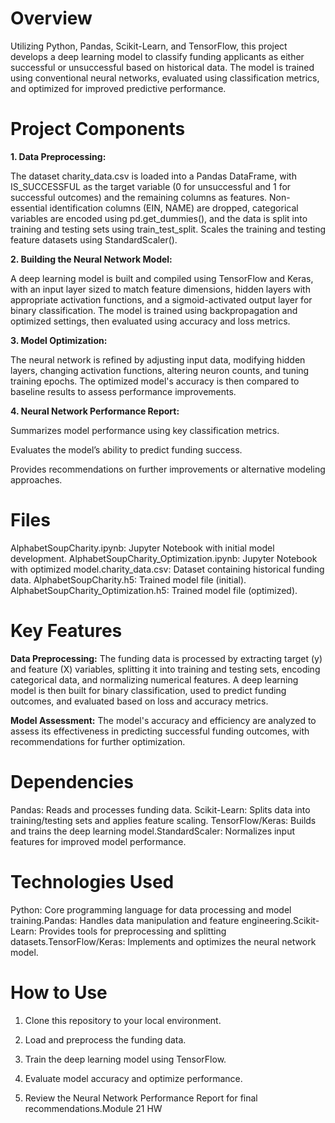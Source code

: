 # Overview

Utilizing Python, Pandas, Scikit-Learn, and TensorFlow, this project develops a deep learning model to classify funding applicants as either successful or unsuccessful based on historical data. The model is trained using conventional neural networks, evaluated using classification metrics, and optimized for improved predictive performance.

# Project Components

__1. Data Preprocessing:__

The dataset charity_data.csv is loaded into a Pandas DataFrame, with IS_SUCCESSFUL as the target variable (0 for unsuccessful and 1 for successful outcomes) and the remaining columns as features. Non-essential identification columns (EIN, NAME) are dropped, categorical variables are encoded using pd.get_dummies(), and the data is split into training and testing sets using train_test_split.
Scales the training and testing feature datasets using StandardScaler().

__2. Building the Neural Network Model:__

A deep learning model is built and compiled using TensorFlow and Keras, with an input layer sized to match feature dimensions, hidden layers with appropriate activation functions, and a sigmoid-activated output layer for binary classification. The model is trained using backpropagation and optimized settings, then evaluated using accuracy and loss metrics.

__3. Model Optimization:__

The neural network is refined by adjusting input data, modifying hidden layers, changing activation functions, altering neuron counts, and tuning training epochs. The optimized model's accuracy is then compared to baseline results to assess performance improvements.

__4. Neural Network Performance Report:__

Summarizes model performance using key classification metrics.

Evaluates the model’s ability to predict funding success.

Provides recommendations on further improvements or alternative modeling approaches.

# Files

AlphabetSoupCharity.ipynb: Jupyter Notebook with initial model development.
AlphabetSoupCharity_Optimization.ipynb: Jupyter Notebook with optimized 
model.charity_data.csv: Dataset containing historical funding data.
AlphabetSoupCharity.h5: Trained model file (initial).
AlphabetSoupCharity_Optimization.h5: Trained model file (optimized).

# Key Features

__Data Preprocessing:__ The funding data is processed by extracting target (y) and feature (X) variables, splitting it into training and testing sets, encoding categorical data, and normalizing numerical features. A deep learning model is then built for binary classification, used to predict funding outcomes, and evaluated based on loss and accuracy metrics.

__Model Assessment:__ The model's accuracy and efficiency are analyzed to assess its effectiveness in predicting successful funding outcomes, with recommendations for further optimization.

# Dependencies

Pandas: Reads and processes funding data.
Scikit-Learn: Splits data into training/testing sets and applies feature scaling.
TensorFlow/Keras: Builds and trains the deep learning model.StandardScaler: Normalizes input features for improved model performance.

# Technologies Used

Python: Core programming language for data processing and model training.Pandas: Handles data manipulation and feature engineering.Scikit-Learn: Provides tools for preprocessing and splitting datasets.TensorFlow/Keras: Implements and optimizes the neural network model.

# How to Use

1. Clone this repository to your local environment.

2. Load and preprocess the funding data.

3. Train the deep learning model using TensorFlow.

4. Evaluate model accuracy and optimize performance.

5. Review the Neural Network Performance Report for final recommendations.Module 21 HW
